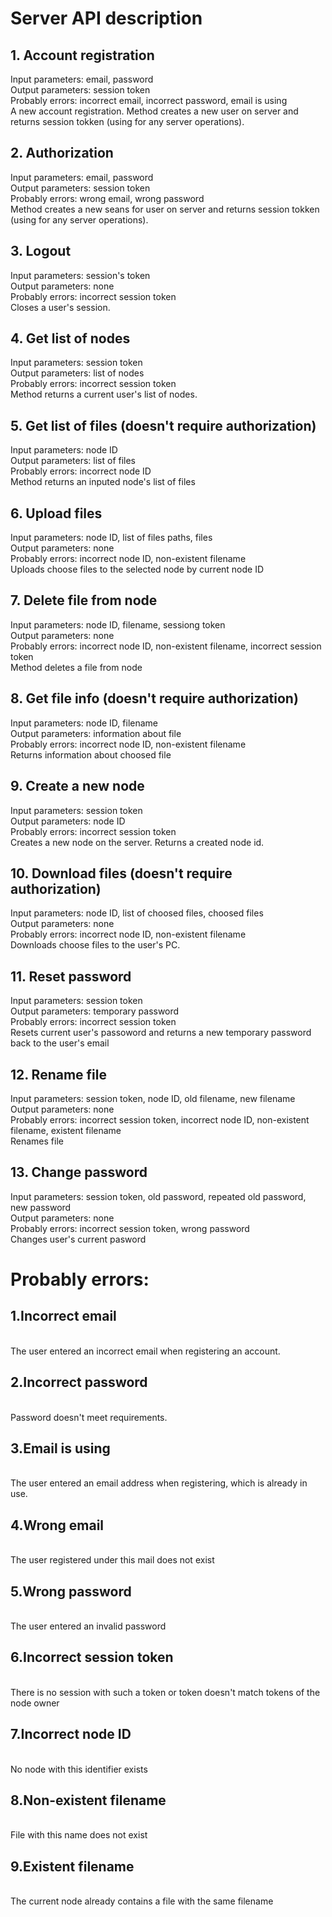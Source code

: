 # Server API description

<h2>1. Account registration </h2>
Input parameters: email, password <br>
Output parameters: session token <br>
Probably errors: incorrect email, incorrect password, email is using<br>
A new account registration. Method creates a new user on server and returns session tokken (using for any server operations). <br>

<h2>2. Authorization </h2>
Input parameters: email, password <br>
Output parameters: session token <br>
Probably errors: wrong email, wrong password <br>
Method creates a new seans for user on server and returns session tokken (using for any server operations). <br>

<h2>3. Logout </h2>
Input parameters: session's token <br>
Output parameters: none <br>
Probably errors: incorrect session token<br>
Closes a user's session. <br>

<h2>4. Get list of nodes </h2>
Input parameters: session token <br>
Output parameters: list of nodes <br>
Probably errors: incorrect session token<br>
Method returns a current user's list of nodes.<br>

<h2>5. Get list of files (doesn't require authorization) </h2>
Input parameters: node ID <br>
Output parameters: list of files <br>
Probably errors: incorrect node ID <br>
Method returns an inputed node's list of files <br> 

<h2>6. Upload files </h2>
Input parameters: node ID, list of files paths, files <br>
Output parameters: none <br>
Probably errors: incorrect node ID, non-existent filename<br>
Uploads choose files to the selected node by current node ID <br> 

<h2>7. Delete file from node </h2>
Input parameters: node ID, filename, sessiong token <br>
Output parameters: none <br>
Probably errors: incorrect node ID, non-existent filename, incorrect session token<br>
Method deletes a file from node<br> 

<h2>8. Get file info (doesn't require authorization) </h2>
Input parameters: node ID, filename <br>
Output parameters: information about file <br>
Probably errors: incorrect node ID, non-existent filename<br>
Returns information about choosed file <br> 

<h2>9. Create a new node</h2>
Input parameters: session token<br>
Output parameters: node ID <br>
Probably errors: incorrect session token<br>
Creates a new node on the server. Returns a created node id.<br> 

<h2>10. Download files (doesn't require authorization)</h2>
Input parameters: node ID, list of choosed files, choosed files<br>
Output parameters: none <br>
Probably errors: incorrect node ID, non-existent filename<br>
Downloads choose files to the user's PC.<br> 

<h2>11. Reset password </h2>
Input parameters: session token<br>
Output parameters: temporary password <br>
Probably errors: incorrect session token<br>
Resets current user's passoword and returns a new temporary password back to the user's email<br> 

<h2>12. Rename file</h2>
Input parameters: session token, node ID, old filename, new filename <br>
Output parameters: none <br>
Probably errors: incorrect session token, incorrect node ID, non-existent filename, existent filename<br>
Renames file<br> 

<h2>13. Change password</h2>
Input parameters: session token, old password, repeated old password, new password <br>
Output parameters: none <br>
Probably errors: incorrect session token, wrong password<br>
Changes user's current pasword<br> 

<h1>Probably errors:</h1>
<h2>1.Incorrect email</h2><br>
The user entered an incorrect email when registering an account. <br>

<h2>2.Incorrect password</h2><br>
Password doesn't meet requirements. <br>

<h2>3.Email is using</h2><br>
The user entered an email address when registering, which is already in use. <br>


<h2>4.Wrong email</h2><br>
The user registered under this mail does not exist <br>

<h2>5.Wrong password</h2><br>
The user entered an invalid password<br>

<h2>6.Incorrect session token</h2><br>
There is no session with such a token or token doesn't match tokens of the node owner<br>

<h2>7.Incorrect node ID</h2><br>
No node with this identifier exists<br>

<h2>8.Non-existent filename</h2><br>
File with this name does not exist<br>

<h2>9.Existent filename</h2><br>
The current node already contains a file with the same filename<br>


